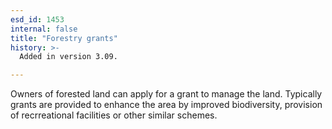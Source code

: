 ```yaml
---
esd_id: 1453
internal: false
title: "Forestry grants"
history: >-
  Added in version 3.09.

---
```


Owners of forested land can apply for a grant to manage the land.  Typically grants are provided to enhance the area by improved biodiversity, provision of recrreational facilities or other similar schemes.

